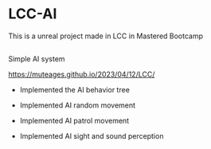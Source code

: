 # LCC-AI
This is a unreal project made in LCC in Mastered Bootcamp

##
Simple AI system

https://muteages.github.io/2023/04/12/LCC/

- Implemented the AI behavior tree

- Implemented AI random movement

- Implemented AI patrol movement

- Implemented AI sight and sound perception
